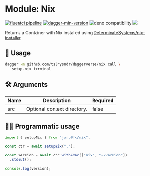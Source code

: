 # Module: Nix

[![fluentci pipeline](https://shield.fluentci.io/x/nix)](https://pkg.fluentci.io/nix)
[![dagger-min-version](https://shield.fluentci.io/dagger/v0.11.7)](https://dagger.io)
![deno compatibility](https://shield.deno.dev/deno/^1.41)
[![](https://jsr.io/badges/@fx/nix)](https://jsr.io/@fx/nix)

Returns a Container with Nix installed using [DeterminateSystems/nix-installer](https://github.com/DeterminateSystems/nix-installer).

## 🚀 Usage

```sh
dagger -m github.com/tsirysndr/daggerverse/nix call \
   setup-nix terminal
```

## 🛠️ Arguments

| Name | Description                                                    | Required |
| ---- | -------------------------------------------------------------- | -------- |
| src  | Optional context directory. | false    |

## 👨‍💻 Programmatic usage

```typescript
import { setupNix } from "jsr:@fx/nix";

const ctr = await setupNix(".");

const version = await ctr.withExec(["nix", "--version"])
  .stdout();

console.log(version);

```
